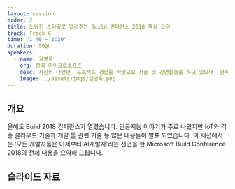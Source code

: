 ```yaml
---
layout: session
order: 2
title: 노량진 스타일로 알려주는 Build 컨퍼런스 2018 핵심 요약
track: Track C
time: "1:40 ~ 2:30"
duration: 50분
speakers:
  - name: 김영욱
    org: 한국 마이크로소프트
    desc: 자신의 다양한  프로젝트 경험을 바탕으로 저술 및 강연활동을 하고 있으며, 현재는 한국마이크로소프트에서 기술을 전도하는 에반젤리스트로 활동하고 있다. 최근에는 Microsoft CSE팀에서 Cloud, AI, IoT등 업무를 하고 있다.
    image: ../assets/imgs/김영욱.png
---
```


## 개요
올해도 Build 2018 컨퍼런스가 열렸습니다. 인공지능 이야기가 주로 나왔지만 IoT와 각종 클라우드 기술과 개발 툴 관련 기술 등 많은 내용들이 발표 되었습니다. 이 세션에서는 ‘모든 개발자들은 이제부터 AI개발자’라는 선언을 한 Microsoft Build Conference 2018의 전체 내용을 요약해 드립니다.
## 슬라이드 자료
